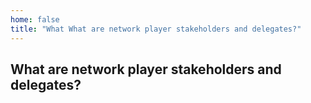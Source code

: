 ```yaml
---
home: false
title: "What What are network player stakeholders and delegates?"
---
```


## What are network player stakeholders and delegates?



